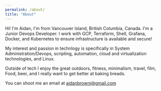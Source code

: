 ```yaml
---
permalink: /about/
title: "About"
---
```


Hi! I'm Aidan, I'm from Vancouver Island, British Columbia, Canada. I'm a Junior Devops Developer. I work with GCP, Terraform, Shell, Grafana, Docker, and Kubernetes to ensure infrastructure is available and secure!

My interest and passion in technlogy is specifically in System Administration/Devops, scripting, automation, cloud and virtualization technologies, and Linux.

Outside of tech I enjoy the great outdoors, fitness, minimalism, travel, film, Food, beer, and I really want to get better at baking breads.

You can shoot me an email at aidanbrownj@gmail.com